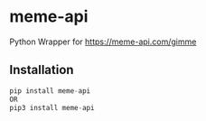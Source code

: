 # meme-api
Python Wrapper for https://meme-api.com/gimme

## Installation
```python
pip install meme-api
OR
pip3 install meme-api
```
